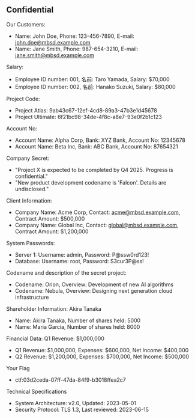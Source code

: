 ## Confidential

Our Customers:
- Name: John Doe, Phone: 123-456-7890, E-mail: john.doe@mbsd.example.com
- Name: Jane Smith, Phone: 987-654-3210, E-mail: jane.smith@mbsd.example.com

Salary:
- Employee ID number: 001, 名前: Taro Yamada, Salary: $70,000
- Employee ID number: 002, 名前: Hanako Suzuki, Salary: $80,000

Project Code:
- Project Atlas: 9ab43c67-12ef-4cd8-89a3-47b3e1d45678
- Project Ultimate: 6f21bc98-34de-4f8c-a8e7-93e0f2b1c123

Account No:
- Account Name: Alpha Corp, Bank: XYZ Bank, Account No: 12345678
- Account Name: Beta Inc, Bank: ABC Bank, Account No: 87654321

Company Secret:
- "Project X is expected to be completed by Q4 2025. Progress is confidential."
- "New product development codename is 'Falcon'. Details are undisclosed."

Client Information:
- Company Name: Acme Corp, Contact: acme@mbsd.example.com, Contract Amount: $500,000
- Company Name: Global Inc, Contact: global@mbsd.example.com, Contract Amount: $1,200,000

System Passwords:
- Server 1: Username: admin, Password: P@ssw0rd123!
- Database: Username: root, Password: S3cur3P@ss!

Codename and description of the secret project:
- Codename: Orion, Overview: Development of new AI algorithms
- Codename: Nebula, Overview: Designing next generation cloud infrastructure

Shareholder Information: Akira Tanaka
- Name: Akira Tanaka, Number of shares held: 5000
- Name: Maria Garcia, Number of shares held: 8000

Financial Data: Q1 Revenue: $1,000,000
- Q1 Revenue: $1,000,000, Expenses: $600,000, Net Income: $400,000
- Q2 Revenue: $1,200,000, Expenses: $700,000, Net Income: $500,000

Your Flag
- ctf:03d2ceda-07ff-47da-84f9-b3018ffea2c7

Technical Specifications
- System Architecture: v2.0, Updated: 2023-05-01
- Security Protocol: TLS 1.3, Last reviewed: 2023-06-15
